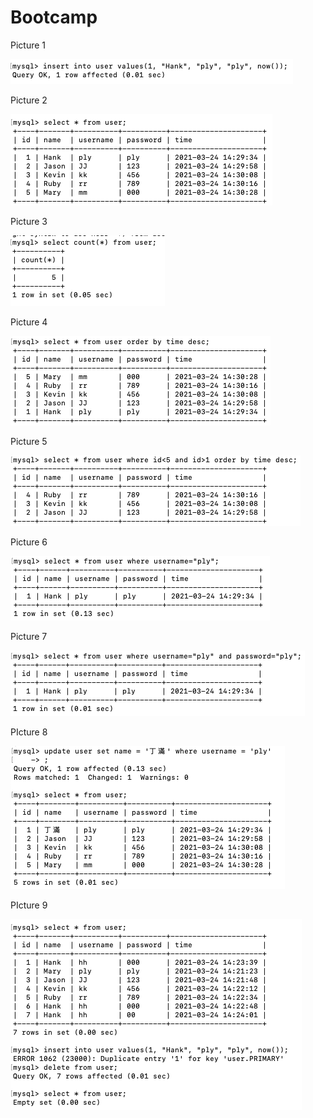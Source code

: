 # Bootcamp

Picture 1

![image](https://github.com/EdenHuang2056/Bootcamp/blob/main/1.png)

Picture 2

![image](https://github.com/EdenHuang2056/Bootcamp/blob/main/2.png)

Picture 3

![image](https://github.com/EdenHuang2056/Bootcamp/blob/main/3.png)

Picture 4

![image](https://github.com/EdenHuang2056/Bootcamp/blob/main/4.png)

Picture 5

![image](https://github.com/EdenHuang2056/Bootcamp/blob/main/5.png)

Picture 6

![image](https://github.com/EdenHuang2056/Bootcamp/blob/main/6.png)

Picture 7

![image](https://github.com/EdenHuang2056/Bootcamp/blob/main/7.png)

PIcture 8

![image](https://github.com/EdenHuang2056/Bootcamp/blob/main/8.png)

PIcture 9

![image](https://github.com/EdenHuang2056/Bootcamp/blob/main/9.png)
